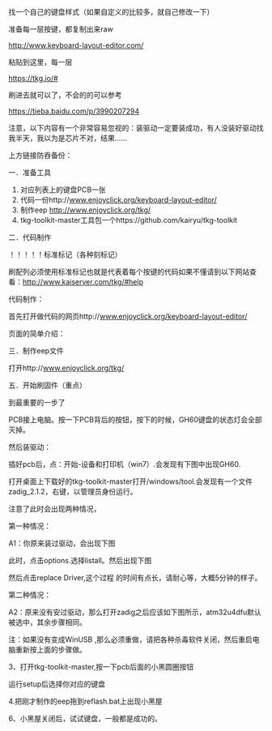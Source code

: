 找一个自己的键盘样式（如果自定义的比较多，就自己修改一下）

准备每一层按键，都复制出来raw

http://www.keyboard-layout-editor.com/

粘贴到这里，每一层

https://tkg.io/#

刷进去就可以了，不会的的可以参考

https://tieba.baidu.com/p/3990207294

注意，以下内容有一个非常容易忽视的：装驱动一定要装成功，有人没装好驱动找我半天，我以为是芯片不对，结果……



上方链接防吞备份：

一．准备工具

1. 对应列表上的键盘PCB一张
2. 代码一份http://www.enjoyclick.org/keyboard-layout-editor/
3. 制作eep http://www.enjoyclick.org/tkg/
4. tkg-toolkit-master工具包一个https://github.com/kairyu/tkg-toolkit

二．代码制作

！！！！！标准标记（各种刻标记）

刷配列必须使用标准标记也就是代表着每个按键的代码如果不懂请到以下网站查看：http://www.kaiserver.com/tkg/#help

代码制作：

首先打开做代码的网页http://www.enjoyclick.org/keyboard-layout-editor/

页面的简单介绍：

三．制作eep文件

打开http://www.enjoyclick.org/tkg/

五．开始刷固件（重点）

到最重要的一步了

PCB接上电脑。按一下PCB背后的按钮，按下的时候，GH60键盘的状态灯会全部灭掉。


然后装驱动：

插好pcb后，点：开始-设备和打印机（win7）.会发现有下图中出现GH60.

打开桌面上下载好的tkg-toolkit-master打开/windows/tool.会发现有一个文件zadig_2.1.2，右键，以管理员身份运行。

注意了此时会出现两种情况，

第一种情况：

A1：你原来装过驱动，会出现下图

此时，点击options.选择listall。然后出现下图

然后点击replace Driver,这个过程 的时间有点长，请耐心等，大概5分钟的样子。

第二种情况：

A2：原来没有安过驱动，那么打开zadig之后应该如下图所示，atm32u4dfu默认被选中，其余步骤相同。

注：如果没有变成WinUSB ,那么必须重做，请把各种杀毒软件关闭，然后重启电脑重新按上面的步骤做。

3、打开tkg-toolkit-master,按一下pcb后面的小黑圆圈按钮

运行setup后选择你对应的键盘

4.把刚才制作的eep拖到reflash.bat上出现小黑屋

6、小黑屋关闭后，试试键盘，一般都是成功的。
